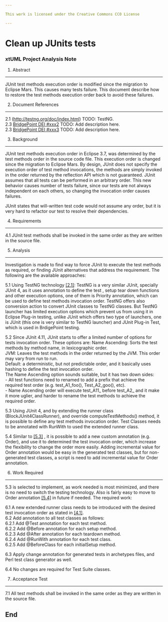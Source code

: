 ```yaml
---

This work is licensed under the Creative Commons CC0 License

---
```


# Clean up JUnits tests
### xtUML Project Analysis Note



1. Abstract
-----------
JUnit test methods execution order is modified since the migration to Eclipse 
Mars. This causes many tests failure.
This document describe how to restore the test methods execution order back to 
avoid these failures. 

2. Document References
----------------------
<a id="2.1"></a>2.1 (http://testng.org/doc/index.html) TODO: TestNG.  
<a id="2.2"></a>2.3 [BridgePoint DEI #xxx2](https://support.onefact.net/issues/xxx2) TODO: Add description here.  
<a id="2.3"></a>2.3 [BridgePoint DEI #xxx3](https://support.onefact.net/issues/xxx3) TODO: Add description here.  

3. Background
-------------
JUnit test methods execution order in Eclipse 3.7, was determined by the test 
methods order in the source code file. This execution order is changed since the 
migration to Eclipse Mars. By design, JUnit does not specify the execution order 
of test method invocations, the methods are simply invoked in the order returned 
by the reflection API which is not guaranteed. JUnit assumes that all tests can
be performed in an arbitrary order. This new behavior causes number of tests
failure, since our tests are not always independent on each others, so
changing the invocation order causes failures.

JUnit states that will-written test code would not assume any order, but it is 
very hard to refactor our test to resolve their dependencies.

4. Requirements
---------------
<a id="4.1"></a>4.1 JUnit test methods shall be invoked in the same order as they are written in
	the source file.

5. Analysis
-----------
Investigation is made to find way to force JUnit to execute the test methods as 
required, or finding JUnit alternatives that address the requirement.
The following are the available approaches:

5.1 Using TestNG technology [[2.1]](#2.1):  TestNG is a very similar JUnit, specially JUnit 4,
as it uses annotation to define the test , setup tear down functions and 
other execution options, one of them is Priority annotation, which can be used
to define test methods invocation order. TestNG offers also conversion action to 
convert JUnit classes to TestNG classes. But TestNG launcher has limited execution
options which prevent us from using it in Eclipse Plug-in testing, unlike JUnit which
offers two type of launchers, one is JUnit (this one is very similar to TestNG launcher)
and JUnit Plug-in Test, which is used in BrdigePoint testing.


5.2 Since JUnit 4.11, JUnit starts to offer a limited number of options for tests
invocation order. These options are:
		Name Ascending:  Sorts the test methods by method name, in lexicographic order.  
		JVM:  Leaves the test methods in the order returned by the JVM. This order may vary from run to run.  
		Default:  a deterministic, but not predictable order, and it basically uses hashing to define the test invocation order.  
	The Name Ascending option sounds suitable, but it has two down sides:  
	- All test functions need to renamed to add a prefix that achieve the required test order (e.g. test_A1_foo(), Test_A2_goo(), etc).  
	- Name Ascending order will execute test_A11_ before test_A2_ and it make it more uglier, and harder to rename the test methods
	to achieve the required order.  

<a id="5.3"></a>5.3 Using JUnit 4, and by extending the runner class (BlockJUnit4ClassRunner), and override computeTestMethods()
	method, it is possible to define any test methods invocation order. Test Classes needs to be annotated with RunWith
	to used the extended runner class.

<a id="5.4"></a>5.4 Similar to [[5.3]](#5.3) , it is possible to add a new custom annotation (e.g. Order), and use it to determined the test 
	invocation order, which increase the flexibility to change the order more easily.
	Adding incremental value for Order annotation would be easy in the generated test classes,
	but for non-generated test classes, a script is need to add incremental value for
	Order annotation.
	

6. Work Required
----------------
5.3 is selected to implement, as work needed is most minimized, and there
is no need to switch the testing technology. Also is fairly easy to move
to Order annotation [[5.4]](#5.4) in future if needed.
The required work:

6.1 A new extended runner class needs to be introduced with the desired test invocation order as stated in [[4.1]](#4.1).  
6.2 Add annotation to all test classes as follows:    
6.2.1 Add @Test annotation for each test method.  
6.2.2 Add @Before annotation for each setup method.  
6.2.3 Add @After annotation for each teardown method.  
6.2.4 Add @RunWith annotation for each test class.  
6.2.5 Add @BeforeClass for each initialSetup method.  

6.3 Apply change annotation for generated tests in archetypes files, and Perl test
class generator as well.  

6.4 No changes are required for Test Suite classes.  

7. Acceptance Test
------------------
7.1 All test methods shall be invoked in the same order as they are written in 
the source file.  

End
---

